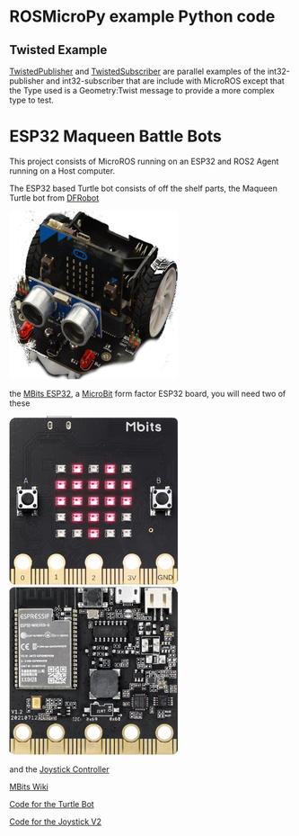 # ROSMicroPy example Python code

## Twisted Example

[TwistedPublisher](./TwistedPublisher.py) and [TwistedSubscriber](./TwistedSubscriber.py)
are parallel examples of the int32-publisher and int32-subscriber that are include with 
MicroROS except that the Type used is a Geometry:Twist message to provide a more complex type to test.

# ESP32 Maqueen Battle Bots

This project consists of MicroROS running on an ESP32 and ROS2 Agent running on a Host computer. 

The ESP32 based Turtle bot consists of off the shelf parts, the Maqueen Turtle bot from [DFRobot](https://www.dfrobot.com/product-1783.html)

<p align="left">
  <img width="300" height="300" src="../docs/images/ROB0148-EN.png">
</p>


the [MBits ESP32](https://www.aliexpress.us/item/3256803353734572.html), a [MicroBit](https://microbit.org) form factor ESP32 board, you will need two of these

<p align="left">
  <img width="300" height="300" src="../docs/images//mbits.png">
  &nbsp;&nbsp;
  <img width="300" height="300" src="../docs/images/mbits_1.png">
</p>

and the [Joystick Controller](https://www.amazon.com/Elecfreaks-microbit-Joystick-Wireless-Control/dp/B08HD557QJ)


[MBits Wiki](https://www.elecrow.com/wiki/index.php?title=Mbits)

[Code for the Turtle Bot](../python_example_code/RosBot_Maqueen.py)

[Code for the Joystick V2](https://www.amazon.com/Elecfreaks-microbit-Joystick-Wireless-Control/dp/B08HD557QJ)

